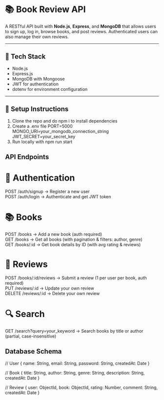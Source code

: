 # 📚 Book Review API

A RESTful API built with **Node.js**, **Express**, and **MongoDB** that allows users to sign up, log in, browse books, and post reviews. Authenticated users can also manage their own reviews.

---

## 🚀 Tech Stack

- Node.js
- Express.js
- MongoDB with Mongoose
- JWT for authentication
- dotenv for environment configuration

---

## 🔧 Setup Instructions

1. Clone the repo and do npm i to install dependencies
2. Create a .env file
   PORT=5000
   MONGO_URI=your_mongodb_connection_string
   JWT_SECRET=your_secret_key
3. Run locally with npm run start

## API Endpoints

# 🔐 Authentication
POST   /auth/signup                      → Register a new user  
POST   /auth/login                       → Authenticate and get JWT token  

# 📚 Books
POST   /books                       → Add a new book (auth required)  
GET    /books                       → Get all books (with pagination & filters: author, genre)  
GET    /books/:id                   → Get book details by ID (with avg rating & reviews)

# 💬 Reviews
POST   /books/:id/reviews           → Submit a review (1 per user per book, auth required)  
PUT    /reviews/:id                 → Update your own review  
DELETE /reviews/:id                 → Delete your own review  

# 🔍 Search
GET    /search?query=your_keyword  → Search books by title or author (partial, case-insensitive)

## Database Schema

// User
{
  name: String,
  email: String,
  password: String,
  createdAt: Date
}

// Book
{
  title: String,
  author: String,
  genre: String,
  description: String,
  createdAt: Date
}

// Review
{
  user: ObjectId,
  book: ObjectId,
  rating: Number,
  comment: String,
  createdAt: Date
}

